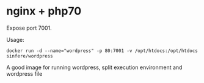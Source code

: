 # nginx + php70
Expose port 7001. 

Usage:

```
docker run -d --name="wordpress" -p 80:7001 -v /opt/htdocs:/opt/htdocs sinfere/wordpress
```

A good image for running wordpress, split execution environment and wordpress file
